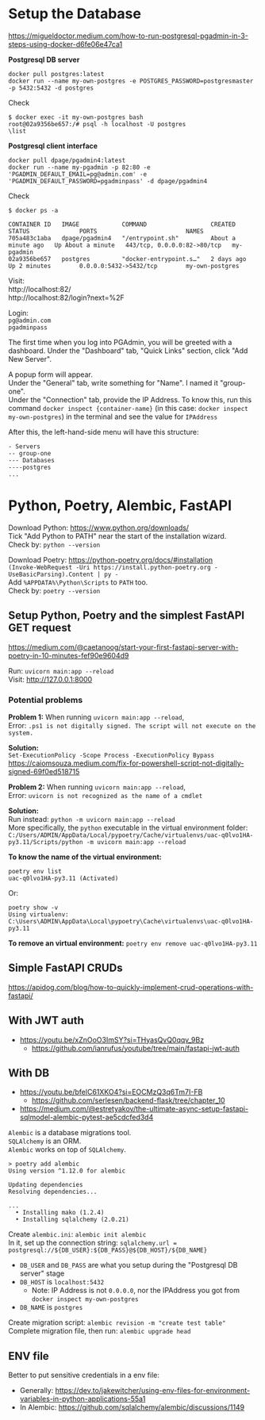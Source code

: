 # Setup the Database

https://migueldoctor.medium.com/how-to-run-postgresql-pgadmin-in-3-steps-using-docker-d6fe06e47ca1

**Postgresql DB server**

```
docker pull postgres:latest
docker run --name my-own-postgres -e POSTGRES_PASSWORD=postgresmaster -p 5432:5432 -d postgres
```

Check
```
$ docker exec -it my-own-postgres bash
root@02a9356be657:/# psql -h localhost -U postgres
\list
```

**Postgresql client interface**

```
docker pull dpage/pgadmin4:latest
docker run --name my-pgadmin -p 82:80 -e 'PGADMIN_DEFAULT_EMAIL=pg@admin.com' -e 'PGADMIN_DEFAULT_PASSWORD=pgadminpass' -d dpage/pgadmin4
```

Check
```
$ docker ps -a

CONTAINER ID   IMAGE            COMMAND                  CREATED              STATUS              PORTS                         NAMES
705a483c1aba   dpage/pgadmin4   "/entrypoint.sh"         About a minute ago   Up About a minute   443/tcp, 0.0.0.0:82->80/tcp   my-pgadmin
02a9356be657   postgres         "docker-entrypoint.s…"   2 days ago           Up 2 minutes        0.0.0.0:5432->5432/tcp        my-own-postgres
```

Visit:  
http://localhost:82/  
http://localhost:82/login?next=%2F  

Login:  
`pg@admin.com`  
`pgadminpass`  

The first time when you log into PGAdmin, you will be greeted with a dashboard. Under the "Dashboard" tab, "Quick Links" section, click "Add New Server".  

A popup form will appear.   
Under the "General" tab, write something for "Name". I named it "group-one".    
Under the "Connection" tab, provide the IP Address. To know this, run this command `docker inspect {container-name}` (in this case: `docker inspect my-own-postgres`) in the terminal and see the value for `IPAddress`

After this, the left-hand-side menu will have this structure:
```
- Servers
-- group-one
--- Databases
----postgres
...
```

# Python, Poetry, Alembic, FastAPI

Download Python: https://www.python.org/downloads/  
Tick "Add Python to PATH" near the start of the installation wizard.  
Check by: `python --version`

Download Poetry: https://python-poetry.org/docs/#installation  
`(Invoke-WebRequest -Uri https://install.python-poetry.org -UseBasicParsing).Content | py -`  
Add `%APPDATA%\Python\Scripts` to `PATH` too.   
Check by: `poetry --version`

## Setup Python, Poetry and the simplest FastAPI GET request

https://medium.com/@caetanoog/start-your-first-fastapi-server-with-poetry-in-10-minutes-fef90e9604d9

Run: `uvicorn main:app --reload`   
Visit: http://127.0.0.1:8000  

### Potential problems

**Problem 1:** When running `uvicorn main:app --reload`,   
Error: `.ps1 is not digitally signed. The script will not execute on the system.`  

**Solution:**  
`Set-ExecutionPolicy -Scope Process -ExecutionPolicy Bypass`  
https://caiomsouza.medium.com/fix-for-powershell-script-not-digitally-signed-69f0ed518715  


**Problem 2:** When running `uvicorn main:app --reload`,   
Error: `uvicorn is not recognized as the name of a cmdlet`   

**Solution:**  
Run instead: `python -m uvicorn main:app --reload`    
More specifically, the `python` executable in the virtual environment folder: `C:/Users/ADMIN/AppData/Local/pypoetry/Cache/virtualenvs/uac-q0lvo1HA-py3.11/Scripts/python -m uvicorn main:app --reload`   

**To know the name of the virtual environment:**  
```
poetry env list
uac-q0lvo1HA-py3.11 (Activated)
```

Or:
```
poetry show -v
Using virtualenv: C:\Users\ADMIN\AppData\Local\pypoetry\Cache\virtualenvs\uac-q0lvo1HA-py3.11
```

**To remove an virtual environment:** `poetry env remove uac-q0lvo1HA-py3.11`

## Simple FastAPI CRUDs

https://apidog.com/blog/how-to-quickly-implement-crud-operations-with-fastapi/

## With JWT auth

- https://youtu.be/xZnOoO3ImSY?si=THyasQvQ0qqv_9Bz
  - https://github.com/ianrufus/youtube/tree/main/fastapi-jwt-auth

## With DB

- https://youtu.be/bfelC61XKO4?si=EOCMzQ3q6Tm7I-FB
  - https://github.com/serlesen/backend-flask/tree/chapter_10
- https://medium.com/@estretyakov/the-ultimate-async-setup-fastapi-sqlmodel-alembic-pytest-ae5cdcfed3d4

`Alembic` is a database migrations tool.  
`SQLAlchemy` is an ORM.  
`Alembic` works on top of `SQLAlchemy`.  

```
> poetry add alembic
Using version ^1.12.0 for alembic

Updating dependencies
Resolving dependencies...

...
  • Installing mako (1.2.4)
  • Installing sqlalchemy (2.0.21)
```

Create `alembic.ini`: `alembic init alembic`   
In it, set up the connection string: `sqlalchemy.url = postgresql://${DB_USER}:${DB_PASS}@${DB_HOST}/${DB_NAME}`   

- `DB_USER` and `DB_PASS` are what you setup during the "Postgresql DB server" stage
- `DB_HOST` is `localhost:5432`
  - Note: IP Address is not `0.0.0.0`, nor the IPAddress you got from `docker inspect my-own-postgres`
- `DB_NAME` is `postgres`

Create migration script: `alembic revision -m "create test table"`   
Complete migration file, then run: `alembic upgrade head`   

## ENV file

Better to put sensitive credentials in a env file:
- Generally: https://dev.to/jakewitcher/using-env-files-for-environment-variables-in-python-applications-55a1
- In Alembic: https://github.com/sqlalchemy/alembic/discussions/1149
